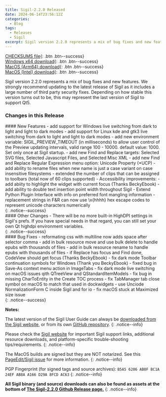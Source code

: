 ```yaml
---
title: Sigil-2.2.0 Released
date: 2024-06-14T23:56:12Z
categories:
  - Blog
tags:
  - Releases
  - Sigil
excerpt: Sigil version 2.2.0 represents a mix of bug fixes and new features.  We strongly recommend updating to the latest release of Sigil as it includes a large number of third party security fixes.
---
```


[CHECKSUMS file](https://github.com/Sigil-Ebook/Sigil/releases/download/2.2.0/Sigil-2.2.0-CHECKSUMS.sha256.txt){: .btn .btn--success}<br/>
[Windows x64 download](https://github.com/Sigil-Ebook/Sigil/releases/download/2.2.0/Sigil-2.2.0-Windows-x64-Setup.exe){: .btn .btn--success}<br/>
[MacOS (Arm64) download](https://github.com/Sigil-Ebook/Sigil/releases/download/2.2.0/Sigil.app-2.2.0-Mac-arm64.txz){: .btn .btn--success}<br/>
[MacOS (Intel) download](https://github.com/Sigil-Ebook/Sigil/releases/download/2.2.0/Sigil.app-2.2.0-Mac-x86_64.txz){: .btn .btn--success}

Sigil version 2.2.0 represents a mix of bug fixes and new features.  We strongly recommend updating to the latest release of Sigil as it includes a large number of third party security fixes. Depending on how stable this version turns out to be, this may represent the last version of Sigil to support Qt5.

### Changes in this Release

<div markdown="1">
#### New Features
- add support for Windows live switching from dark to light and light to dark modes
- add support for Linux kde and gtk3 live switching from dark to light and light to dark modes
- add new environment variable: SIGIL_PREVIEW_TIMEOUT (in milliseconds) to allow user control of the Preview updating intervals, valid range 100 - 10000. default value: 1000.  Set only once at Sigil startup.
- add new Find and Replace targets: Selected SVG files, Selected Javascript Files, and Selected Misc XML
- add new Find and Replace Regular Expression menu option: Unicode Property (*UCP)
- add ability to rename files when new name is just a case variant on case insensitive filesystems
- extended the number of clips that can be assigned to toolbars (total now of 60 clips supported)
- Accessibility improvements:
- add abiity to highlight the widget with current focus (Thanks BeckyEbook)
- add ability to double text insertion point width throughout Sigil
- Extend Python Plugin Interface with info on preferred font mangling information
- replacement strings in F&R can now use \x{hhhh} hex escape codes to represent unicode characters numerically
</div>
{: .notice--success}

<div markdown="1">
#### Other Changes
- There will be no more built-in HighDPI settings in Sigil's prefs. If you have special needs in that regard, you can still set your own Qt highdpi environment variables.
</div>
{: .notice--success}

<div markdown="1">      
#### Bug Fixes
- reformating css with multiline now adds space after selector comma
- add in bulk resource move and use bulk delete to handle epubs with thousands of files
- add in bulk resource rename to handle epubs with thousands of files
- if Replace has focus and Find done, CodeView should get focus (Thanks BeckyEbook)
- fix dark mode Toolbar continuation symbols for Windows (Thank you BeckyEbook)
- fixed bug in Save-As context menu action in ImageTabs
- fix dark mode live switching on macOS issues qith QTreeView and QStandardItemModels
- fix bug in missing CharToEntity in the Create TOC process
- fix TabManager tab close symbol on macOS to match that used in dockwidgets
- use Unciode NormalizationForm C inside Sigil and for io
- fix macOS stuck at Maximized size issue
</div>
{: .notice--success}

__Notes:__

The latest version of the Sigil User Guide can always be [downloaded from the Sigil website](https://sigil-ebook.com/sigil/guide), or from its own [GitHub repository](https://github.com/Sigil-Ebook/sigil-user-guide/releases/latest).
{: .notice--info}

Please check the [Sigil website](https://sigil-ebook.com/sigil) for important Sigil support links, additional resource downloads, and platform-specific trouble-shooting tips/requirements.
{: .notice--info}

The MacOS builds are signed but they are NOT notarized.  See this [PageEdit/Sigil issue]( https://github.com/Sigil-Ebook/PageEdit/issues/31) for more information.
{: .notice--info}

PGP Fingerprint (for signed tags and source archives): `B5A5 6206 AB0F BC1A 24EF AB8A A166 D29A 8FCD AC63`
{: .notice--info}

__All Sigil binary (and source) downloads can also be found as assets at the bottom of [The Sigil-2.2.0 Github Release page.](https://github.com/Sigil-Ebook/Sigil/releases/tag/2.2.0)__
{: .notice--info}
